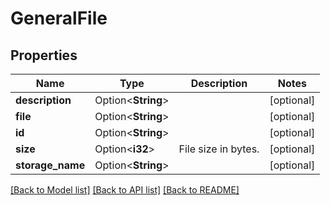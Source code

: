 # GeneralFile

## Properties

Name | Type | Description | Notes
------------ | ------------- | ------------- | -------------
**description** | Option<**String**> |  | [optional]
**file** | Option<**String**> |  | [optional]
**id** | Option<**String**> |  | [optional]
**size** | Option<**i32**> | File size in bytes. | [optional]
**storage_name** | Option<**String**> |  | [optional]

[[Back to Model list]](../README.md#documentation-for-models) [[Back to API list]](../README.md#documentation-for-api-endpoints) [[Back to README]](../README.md)


